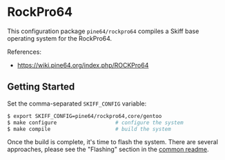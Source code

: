 # RockPro64

This configuration package `pine64/rockpro64` compiles a Skiff base operating
system for the RockPro64.

References: 

- https://wiki.pine64.org/index.php/ROCKPro64

## Getting Started

Set the comma-separated `SKIFF_CONFIG` variable:

 ```sh
 $ export SKIFF_CONFIG=pine64/rockpro64,core/gentoo
 $ make configure                   # configure the system
 $ make compile                     # build the system
 ```

Once the build is complete, it's time to flash the system. There are several
approaches, please see the "Flashing" section in the [common readme].

[common readme]: ../

